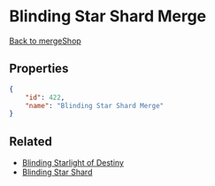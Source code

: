 # Blinding Star Shard Merge

<no description available>

[Back to mergeShop](../merge-shops.md)

## Properties

```json
{
    "id": 422,
    "name": "Blinding Star Shard Merge"
}
```

## Related

- [Blinding Starlight of Destiny](../items/22015-blinding-starlight-of-destiny.md)
- [Blinding Star Shard](../items/22013-blinding-star-shard.md)


